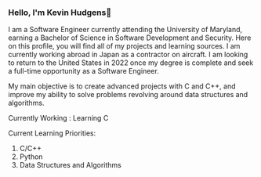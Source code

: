 ### Hello, I'm Kevin Hudgens👋

I am a Software Engineer currently attending the University of Maryland, earning a Bachelor of Science in Software Development and Security. Here on this profile, you will find all of my projects and learning sources. I am currently working abroad in Japan as a contractor on aircraft. I am looking to return to the United States in 2022 once my degree is complete and seek a full-time opportunity as a Software Engineer. 

My main objective is to create advanced projects with C and C++, and improve my ability to solve problems revolving around data structures and algorithms.

Currently Working : Learning C
        
Current Learning Priorities:
1. C/C++
2. Python
3. Data Structures and Algorithms
